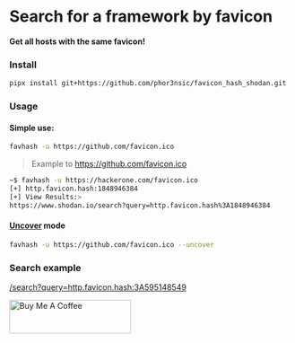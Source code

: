 # Search for a framework by favicon

__Get all hosts with the same favicon!__

### Install

```bash
pipx install git+https://github.com/phor3nsic/favicon_hash_shodan.git
```

### Usage

#### Simple use:
```bash
favhash -u https://github.com/favicon.ico
```

> Example to https://github.com/favicon.ico
```bash
~$ favhash -u https://hackerone.com/favicon.ico
[+] http.favicon.hash:1848946384
[+] View Results:> 
https://www.shodan.io/search?query=http.favicon.hash%3A1848946384
```

#### [Uncover](https://github.com/projectdiscovery/uncover) mode

```bash
favhash -u https://github.com/favicon.ico --uncover
```

### Search example

[/search?query=http.favicon.hash:3A595148549](https://www.shodan.io/search?query=http.favicon.hash%3A595148549)

<a href="https://www.buymeacoffee.com/phor3nsic" target="_blank"><img src="https://cdn.buymeacoffee.com/buttons/v2/default-yellow.png" alt="Buy Me A Coffee" style="height: 60px !important;width: 217px !important;" ></a>
